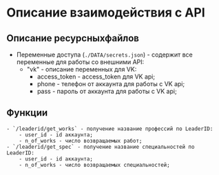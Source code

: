# Описание взаимодействия с API

## Описание ресурсныхфайлов

- Переменные доступа (`./DATA/secrets.json`) - содержит все переменные для работы со внешними API:
    - "vk" - описание переменных для VK:
        - access_token - access_token для VK api;
        - phone - телефон от аккаунта для работы с VK api;
        - pass - пароль от аккаунта для работы с VK api;

## Функции

    - `/leaderid/get_works` - получение название профессий по LeaderID:
        - user_id - id аккаунта;
        - n_of_works - число возвращаемых работ;
    - `/leaderid/get_spec` - получение название специальностей по LeaderID:
        - user_id - id аккаунта;
        - n_of_works - число возвращаемых специальностей;